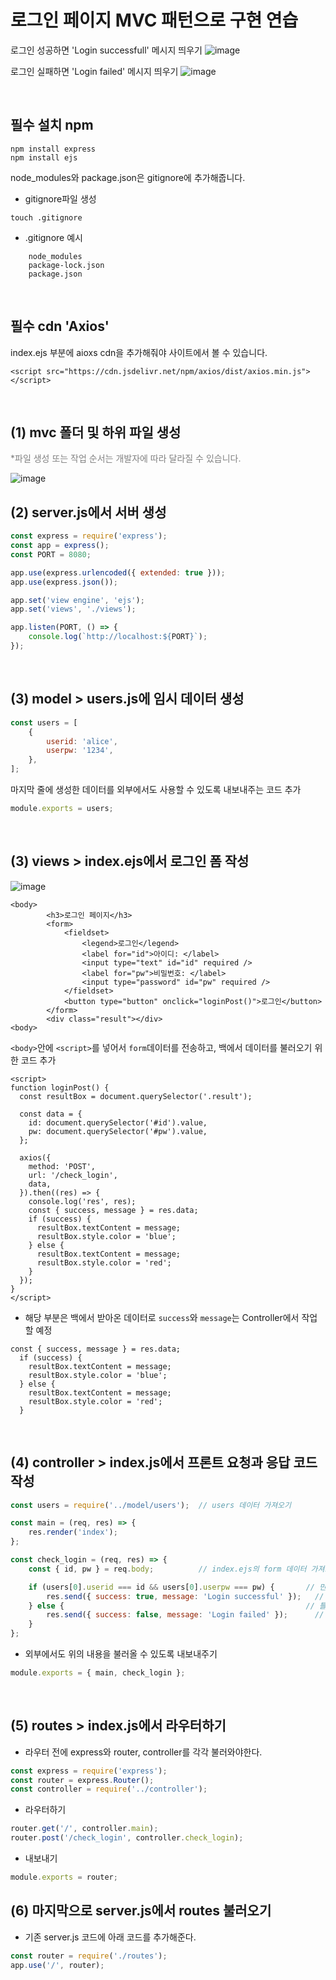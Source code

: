 로그인 페이지 MVC 패턴으로 구현 연습
==================================

로그인 성공하면 'Login successfull' 메시지 띄우기
![image](https://github.com/AhYoungJo/mvc_practice02/assets/125351416/829fab59-a7c7-44f2-9772-5d1b7add698a)

로그인 실패하면 'Login failed' 메시지 띄우기
![image](https://github.com/AhYoungJo/mvc_practice02/assets/125351416/7f5211b8-218c-412c-ae29-4fb99813ad89)

<br />

## 필수 설치 npm
	npm install express
    npm install ejs

node_modules와 package.json은 gitignore에 추가해줍니다.

- gitignore파일 생성
```
touch .gitignore
```
- .gitignore 예시
```gitigonore
    node_modules
    package-lock.json
    package.json
```
<br />

## 필수 cdn 'Axios'

index.ejs 부분에 aioxs cdn을 추가해줘야 사이트에서 볼 수 있습니다.
```ejs
<script src="https://cdn.jsdelivr.net/npm/axios/dist/axios.min.js">
</script>
```
<br />

(1) mvc 폴더 및 하위 파일 생성
-------------------------
<p style='color: gray;'>*파일 생성 또는 작업 순서는 개발자에 따라 달라질 수 있습니다.</p>

![image](https://github.com/AhYoungJo/mvc_practice02/assets/125351416/a937b901-b3cb-4a1d-97d5-61ed54f1c5e5)

## (2) server.js에서 서버 생성
```javascript
const express = require('express');
const app = express();
const PORT = 8080;

app.use(express.urlencoded({ extended: true }));
app.use(express.json());

app.set('view engine', 'ejs');
app.set('views', './views');

app.listen(PORT, () => {
	console.log(`http://localhost:${PORT}`);
});
```
<br />

## (3) model > users.js에 임시 데이터 생성
```js
const users = [
	{
		userid: 'alice',
		userpw: '1234',
	},
];
```
마지막 줄에 생성한 데이터를 외부에서도 사용할 수 있도록 내보내주는 코드 추가
```js
module.exports = users;
```
<br />

## (3) views > index.ejs에서 로그인 폼 작성

![image](https://github.com/AhYoungJo/mvc_practice02/assets/125351416/d487ea3c-103d-44e1-b29a-3f84640cabd7)

```ejs
<body>
		<h3>로그인 페이지</h3>
		<form>
			<fieldset>
				<legend>로그인</legend>
				<label for="id">아이디: </label>
				<input type="text" id="id" required />
				<label for="pw">비밀번호: </label>
				<input type="password" id="pw" required />
			</fieldset>
			<button type="button" onclick="loginPost()">로그인</button>
		</form>
		<div class="result"></div>
<body>
```
`<body>`안에 `<script>`를 넣어서 `form`데이터를 전송하고, 백에서 데이터를 불러오기 위한 코드 추가
```ejs
<script>
function loginPost() {
  const resultBox = document.querySelector('.result');

  const data = {
    id: document.querySelector('#id').value,
    pw: document.querySelector('#pw').value,
  };

  axios({
    method: 'POST',
    url: '/check_login',
    data,
  }).then((res) => {
    console.log('res', res);
    const { success, message } = res.data;
    if (success) {
      resultBox.textContent = message;
      resultBox.style.color = 'blue';
    } else {
      resultBox.textContent = message;
      resultBox.style.color = 'red';
    }
  });
}
</script>
```
- 해당 부분은 백에서 받아온 데이터로 `success`와 `message`는 Controller에서 작업할 예정 
```ejs
const { success, message } = res.data;
  if (success) {
    resultBox.textContent = message;
    resultBox.style.color = 'blue';
  } else {
    resultBox.textContent = message;
    resultBox.style.color = 'red';
  }
```
<br />

## (4) controller > index.js에서 프론트 요청과 응답 코드 작성
```js
const users = require('../model/users');  // users 데이터 가져오기

const main = (req, res) => {
	res.render('index');
};

const check_login = (req, res) => {
	const { id, pw } = req.body;          // index.ejs의 form 데이터 가져오기

	if (users[0].userid === id && users[0].userpw === pw) {       // 만약 아이디와 비밀번호가 일치하면
		res.send({ success: true, message: 'Login successful' });   // scuess값은 true, message는 이와 같은 내용으로 저장해서 응답한다.
	} else {                                                      // 틀리면
		res.send({ success: false, message: 'Login failed' });      // success값은 false, message는 이와 같은 내용으로 저장해서 응답한다.
	}
};
```
- 외부에서도 위의 내용을 불러올 수 있도록 내보내주기
```js
module.exports = { main, check_login };
```
<br />

## (5) routes > index.js에서 라우터하기
- 라우터 전에 express와 router, controller를 각각 불러와야한다.
```js
const express = require('express');
const router = express.Router();
const controller = require('../controller');
```
- 라우터하기
```js
router.get('/', controller.main);
router.post('/check_login', controller.check_login);
```
- 내보내기
```js
module.exports = router;
```

## (6) 마지막으로 server.js에서 routes 불러오기 
- 기존 server.js 코드에 아래 코드를 추가해준다.
```js
const router = require('./routes');
app.use('/', router);
```